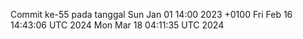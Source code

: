 Commit ke-55 pada tanggal Sun Jan 01 14:00 2023 +0100
Fri Feb 16 14:43:06 UTC 2024
Mon Mar 18 04:11:35 UTC 2024
